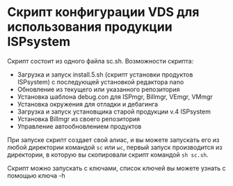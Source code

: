 # Скрипт конфигурации VDS для использования продукции ISPsystem

Скрипт состоит из одного файла sc.sh. 
Возможности скрипта:
- Загрузка и запуск install.5.sh (скрипт установки продуктов ISPsystem) с последующей установкой редактора nano
- Обновление из текущего или указанного репозитория
- Установка шаблона debug.con для ISPmgr, Billmgr, VEmgr, VMmgr
- Установка окружения для отладки и дебагинга
- Загрузка и запуск установщика старой продукции v.4 ISPsystem
- Установка Billmgr из своего репозитория
- Управление автообновлением продуктов

При запуске скрипт создает свой алиас, и вы можете запускать его из любой директории командой `sc` или `ыс`, первый запуск производится
из директории, в которую вы скопировали скрипт командой `sh sc.sh`.

Скрипт можно запускать с ключами, список ключей вы можете узнать с помощью ключа -h


